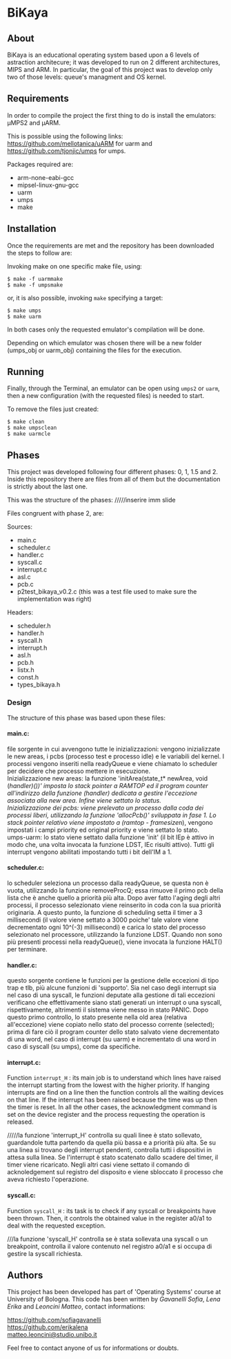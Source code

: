 # BiKaya

## About  

BiKaya is an educational operating system based upon a 6 levels of astraction architecure; it was developed to run on 2 different architectures, MIPS and ARM. In particular, the goal of this project was to develop only two of those levels: queue's managment and OS kernel.  

## Requirements

In order to compile the project the first thing to do is install the emulators: µMPS2 and µARM.     

This is possible using the following links: https://github.com/mellotanica/uARM for uarm and https://github.com/tjonjic/umps for umps.  

Packages required are:  
- arm-none-eabi-gcc
- mipsel-linux-gnu-gcc
- uarm 
- umps 
- make  

## Installation  

Once the requirements are met and the repository has been downloaded the steps to follow are:  

Invoking make on one specific make file, using:  

```  
$ make -f uarmmake  
$ make -f umpsmake  
```

or, it is also possible, invoking `make` specifying a target:  

```
$ make umps  
$ make uarm  
```

In both cases only the requested emulator's compilation will be done.  

Depending on which emulator was chosen there will be a new folder (umps_obj or uarm_obj) containing the files for the execution.  

## Running  

Finally, through the Terminal, an emulator can be open using `umps2` or `uarm`, then a new configuration (with the requested files) is needed to start.  

To remove the files just created:

```
$ make clean  
$ make umpsclean  
$ make uarmcle  
```

## Phases  

This project was developed following four different phases: 0, 1, 1.5 and 2.  Inside this repository there are files from all of them but the documentation 
is strictly about the last one.

This was the structure of the phases:
/////inserire imm slide

Files congruent with phase 2, are:  

Sources: 
   - main.c
   - scheduler.c
   - handler.c
   - syscall.c
   - interrupt.c
   - asl.c
   - pcb.c
   - p2test_bikaya_v0.2.c (this was a test file used to make sure the implementation was right)

Headers:  
   - scheduler.h  
   - handler.h  
   - syscall.h  
   - interrupt.h 
   - asl.h
   - pcb.h
   - listx.h
   - const.h
   - types_bikaya.h  

### Design  

The structure of this phase was based upon these files:  

#### main.c: 
file sorgente in cui avvengono tutte le inizializzazioni: vengono inizializzate le new areas,
          i pcbs (processo test e processo idle) e le variabili del kernel. 
          I processi vengono inseriti nella readyQueue e viene chiamato lo scheduler per decidere che processo 
          mettere in esecuzione.   
          Inizializzazione new areas: la funzione 'initArea(state_t* newArea, void (*handler)())' imposta
          lo stack pointer a RAMTOP ed il program counter all'indirizzo della funzione (handler) dedicata 
          a gestire l'eccezione associata alla new area. Infine viene settato lo status.   
          Inizializzazione dei pcbs: viene prelevato un processo dalla coda dei processi liberi, 
          utilizzando la funzione 'allocPcb()' sviluppata in fase 1. Lo stack pointer relativo viene 
          impostato a (ramtop - framesize*n), vengono impostati i campi priority ed original priority 
          e viene settato lo stato.     
          umps-uarm: lo stato viene settato dalla funzione 'init' (il bit IEp è attivo in modo che, una volta invocata la 
                     funzione LDST, IEc risulti attivo). Tutti gli interrupt vengono abilitati impostando tutti i bit 
                     dell'IM a 1.
           

#### scheduler.c:  
lo scheduler seleziona un processo dalla readyQueue, se questa non è vuota, utilizzando la funzione
               removeProcQ; essa rimuove il primo pcb della lista che è anche quello a priorità più alta. Dopo aver fatto
               l'aging degli altri processi, il processo selezionato viene reinserito in coda con la sua priorità originaria.
               A questo punto, la funzione di scheduling setta il timer a 3 millisecondi (il valore viene settato a 3000 poiche'
               tale valore viene decrementato ogni 10^(-3) millisecondi) e carica lo stato del processo selezionato nel processore,
               utilizzando la funzione LDST.
               Quando non sono più presenti processi nella readyQueue(), viene invocata la funzione HALT() per terminare.

#### handler.c:  

questo sorgente contiene le funzioni per la gestione delle eccezioni di tipo trap e tlb, più alcune funzioni di 'supporto'.
          Sia nel caso degli interrupt sia nel caso di una syscall, le funzioni deputate alla gestione di tali eccezioni verificano
             che effettivamente siano stati generati un interrupt o una syscall, rispettivamente, altrimenti il sistema viene messo in 
             stato PANIC. Dopo questo primo controllo, lo stato presente nella old area (relativa all'eccezione) viene copiato nello stato 
             del processo corrente (selected); prima di fare ciò il program counter dello stato salvato viene decrementato di una word, 
             nel caso di interrupt (su uarm) e incrementato di una word in caso di syscall (su umps), come da specifiche.
             
#### interrupt.c:  

Function `interrupt_H` : its main job is to understand which lines have raised the interrupt starting from the lowest with the higher priority. If hanging interrupts are find on a line then the function controls all the waiting devices on that line. If the interrupt has been raised because the time was up then the timer is reset. In all the other cases, the acknowledgment command is set on the device register and the process requesting the operation is released.

/////la funzione 'interrupt_H' controlla su quali linee è stato sollevato, guardandole tutta partendo da quella più bassa e a priorità 
               più alta. Se su una linea si trovano degli interrupt pendenti, controlla tutti i dispositivi in attesa sulla linea. 
               Se l'interrupt è stato scatenato dallo scadere del timer, il timer viene ricaricato.
               Negli altri casi viene settato il comando di acknoledgement sul registro del disposito e viene sbloccato il processo che aveva 
               richiesto l'operazione.
             
#### syscall.c:  

Function `syscall_H` : its task is to check if any syscall or breakpoints have been thrown. Then, it controls the obtained value in the register a0/a1 to deal with the requested exception. 

///la funzione 'syscall_H' controlla se è stata sollevata una syscall o un breakpoint, controlla il valore contenuto nel registro a0/a1 e si occupa di gestire la syscall richiesta.  
             
             
## Authors  

This project has been developed has part of 'Operating Systems' course at University of Bologna. 
This code has been written by *Gavanelli Sofia*, *Lena Erika* and *Leoncini Matteo*, contact informations:  

https://github.com/sofiagavanelli  
https://github.com/erikalena  
matteo.leoncini@studio.unibo.it

Feel free to contact anyone of us for informations or doubts.
